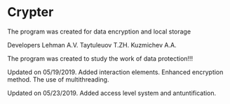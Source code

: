 # Crypter
The program was created for data encryption and local storage

Developers
Lehman A.V.
Taytuleuov T.ZH.
Kuzmichev A.A.

The program was created to study the work of data protection!!!


Updated on 05/19/2019.
Added interaction elements. Enhanced encryption method. The use of multithreading.

Updated on 05/23/2019.
Added access level system and antuntification.
